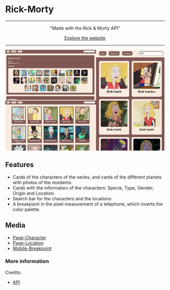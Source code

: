 # Rick-Morty 
<div align="center">
  <hr>
  <p>"Made with the Rick & Morty API"</p>
  <a href="https://teojimenez.github.io/Rick-Morty.github.io/" target="_blank">Explore the website</a>
  <hr>
  <img src="img/collage.png" width="700">
</div>

## Features
- Cards of the characters of the series, and cards of the different planets with photos of the residents.
- Cards with the information of the characters: Specie, Type, Gender, Origin and Location.
- Search bar for the characters and the locations
- A breakpoint in the pixel measurement of a telephone, which inverts the color palette.
## Media
- [Page-Character](img/main-character.png)
- [Page-Location](img/main-location.png)
- [Mobile-Breakpoint](img/breakpoint-show.png)
### More information
Credits:
- [API](https://teojimenez.github.io/Rick-Morty.github.io/)

